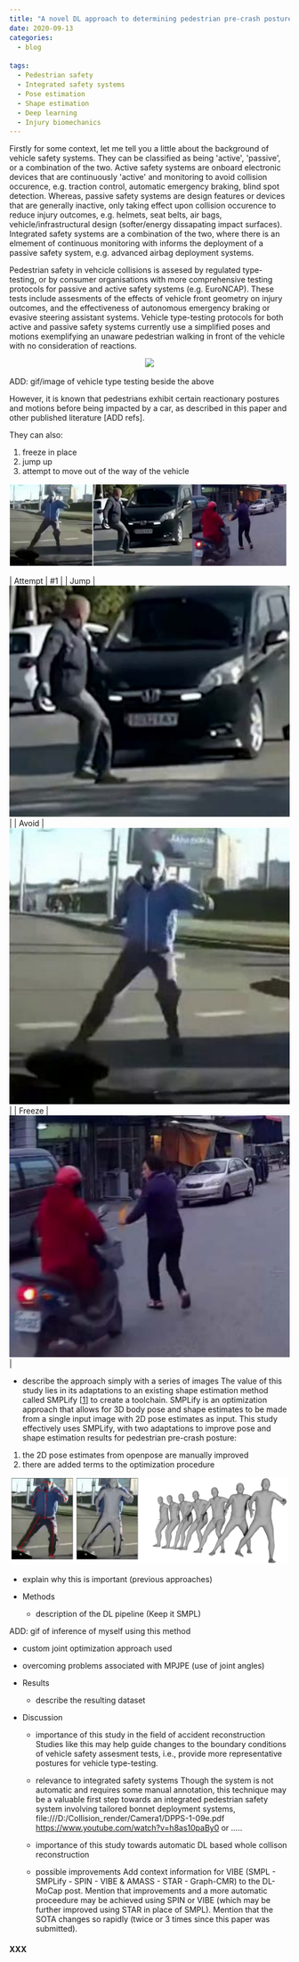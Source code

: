 ```yaml
---
title: "A novel DL approach to determining pedestrian pre-crash posture"
date: 2020-09-13
categories:
  - blog

tags:
  - Pedestrian safety
  - Integrated safety systems
  - Pose estimation
  - Shape estimation
  - Deep learning
  - Injury biomechanics
---
```


Firstly for some context, let me tell you a little about the background of vehicle safety systems. They can be classified as being 'active', 'passive', or a combination of the two. Active safety systems are onboard electronic devices that are continuously 'active' and monitoring to avoid collision occurence, e.g. traction control, automatic emergency braking, blind spot detection. Whereas, passive safety systems are design features or devices that are generally inactive, only taking effect upon collision occurence to reduce injury outcomes, e.g. helmets, seat belts, air bags, vehicle/infrastructural design (softer/energy dissapating impact surfaces). Integrated safety systems are a combination of the two, where there is an elmement of continuous monitoring with informs the deployment of a passive safety system, e.g. advanced airbag deployment systems.

Pedestrian safety in vehcicle collisions is assesed by regulated type-testing, or by consumer organisations with more comprehensive testing protocols for passive and active safety systems (e.g. EuroNCAP). These tests include assesments of the effects of vehicle front geometry on injury outcomes, and the effectiveness of autonomous emergency braking or evasive steering assistant systems. Vehicle type-testing protocols for both active and passive safety systems currently use a simplified poses and motions exemplifying an unaware pedestrian walking in front of the vehicle with no consideration of reactions.

<p align="center">
  <img src="/assets/images/Ped-AEB.gif" width="500">
</p>

ADD: gif/image of vehicle type testing beside the above

However, it is known that pedestrians exhibit certain reactionary postures and motions before being impacted by a car, as described in this paper and other published literature [ADD refs].

They can also:
1. freeze in place 
2. jump up
3. attempt to move out of the way of the vehicle


  <img src="/assets/images/Ped-Pose.PNG" width="500">


<p align="center">
  </p>

| Attempt | #1  |
| Jump | ![](/assets/images/Ped-Pose-Jump.png)  |
| Avoid | ![](/assets/images/Ped-Pose-Avoid.png)  |
| Freeze | ![](/assets/images/Ped-Pose-Freeze.png)  |



  - describe the approach simply with a series of images
The value of this study lies in its adaptations to an existing shape estimation method called SMPLify [[1](http://smplify.is.tue.mpg.de/)] to create a toolchain. SMPLify is an optimization approach that allows for 3D body pose and shape estimates to be made from a single input image with 2D pose estimates as input. This study effectively uses SMPLify, with two adaptations to improve pose and shape estimation results for pedestrian pre-crash posture:
1. the 2D pose estimates from openpose are manually improved
2. there are added terms to the optimization procedure

<p align="center">
  <img src="/assets/images/Ped-Pose-Pred.PNG" width="500">
</p>


  - explain why this is important (previous approaches)



- Methods
  - description of the DL pipeline (Keep it SMPL)

ADD: gif of inference of myself using this method

  - custom joint optimization approach used
  - overcoming problems associated with MPJPE (use of joint angles)





- Results
  - describe the resulting dataset



- Discussion
  - importance of this study in the field of accident reconstruction
Studies like this may help guide changes to the boundary conditions of vehicle safety assesment tests, i.e., provide more representative postures for vehicle type-testing.


  - relevance to integrated safety systems
Though the system is not automatic and requires some manual annotation, this technique may be a valuable first step towards an integrated pedestrian safety system involving tailored bonnet deployment systems,
file:///D:/Collision_render/Camera1/DPPS-1-09e.pdf
https://www.youtube.com/watch?v=h8as10paBy0
or .....


  - importance of this study towards automatic DL based whole collison reconstruction


  - possible improvements
Add context information for VIBE (SMPL - SMPLify - SPIN - VIBE & AMASS - STAR - Graph-CMR) to the DL-MoCap post. Mention that improvements and a more automatic proceedure may be achieved using SPIN or VIBE (which may be further improved using STAR in place of SMPL). Mention that the SOTA changes so rapidly (twice or 3 times since this paper was submitted).




#### XXX


